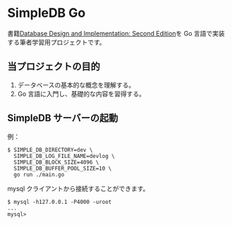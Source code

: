 # SimpleDB Go

書籍[Database Design and Implementation: Second Edition](https://amzn.asia/d/hSucaKW)を Go 言語で実装する筆者学習用プロジェクトです。

## 当プロジェクトの目的

1. データベースの基本的な概念を理解する。
2. Go 言語に入門し、基礎的な内容を習得する。

## SimpleDB サーバーの起動

例：

```
$ SIMPLE_DB_DIRECTORY=dev \
  SIMPLE_DB_LOG_FILE_NAME=devlog \
  SIMPLE_DB_BLOCK_SIZE=4096 \
  SIMPLE_DB_BUFFER_POOL_SIZE=10 \
  go run ./main.go
```

mysql クライアントから接続することができます。

```
$ mysql -h127.0.0.1 -P4000 -uroot
...
mysql>
```
